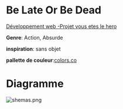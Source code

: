 # Be Late Or Be Dead

[Développement web -Projet vous etes le hero](https://smnarnold.com/projets/vous-etes-le-heros)

**Genre**: Action, Absurde

**inspiration**: sans objet

**pallette de couleur**:[colors.co](https://coolors.co/882727-eb1414-3c4fe0-5468ff-89e5ff-ffffff)

# Diagramme

![shemas.png](https://github.com/Ferylane/Vous-etes-le-heros--Be-Late-Or-Be-Late-/blob/main/images/shemas.png)
